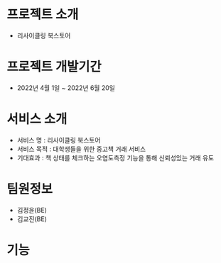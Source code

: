 # 프로젝트 소개 
+ 리사이클링 북스토어

# 프로젝트 개발기간 
+ 2022년 4월 1일 ~ 2022년 6월 20일

# 서비스 소개 
+ 서비스 명 : 리사이클링 북스토어
+ 서비스 목적 : 대학생들을 위한 중고책 거래 서비스
+ 기대효과 : 책 상태를 체크하는 오염도측정 기능을 통해 신뢰성있는 거래 유도

# 팀원정보
+ 김정윤(BE)
+ 김교진(BE)

# 기능 

